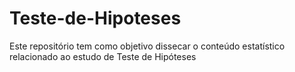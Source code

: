 # Teste-de-Hipoteses
Este repositório tem como objetivo dissecar o conteúdo estatístico relacionado ao estudo de Teste de Hipóteses
